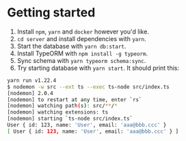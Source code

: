 # Getting started

1. Install `npm`, `yarn` and `docker` however you'd like.
2. `cd server` and install dependencies with `yarn`.
3. Start the database with `yarn db:start`.
4. Install TypeORM with `npm install -g typeorm`.
5. Sync schema with `yarn typeorm schema:sync`.
6. Try starting database with `yarn start`. It should print this:

```bash
yarn run v1.22.4
$ nodemon -w src --ext ts --exec ts-node src/index.ts
[nodemon] 2.0.4
[nodemon] to restart at any time, enter `rs`
[nodemon] watching path(s): src/**/*
[nodemon] watching extensions: ts
[nodemon] starting `ts-node src/index.ts`
User { id: 123, name: 'User', email: 'aaa@bbb.ccc' }
[ User { id: 123, name: 'User', email: 'aaa@bbb.ccc' } ]
```